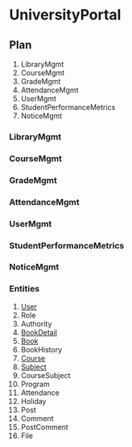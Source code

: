 # UniversityPortal

## Plan
1. LibraryMgmt
2. CourseMgmt
3. GradeMgmt
4. AttendanceMgmt
5. UserMgmt
6. StudentPerformanceMetrics
7. NoticeMgmt


### LibraryMgmt
### CourseMgmt
### GradeMgmt
### AttendanceMgmt
### UserMgmt
### StudentPerformanceMetrics
### NoticeMgmt


### Entities

1. [User](https://github.com/mnzit/UniversityPortal/blob/master/src/main/java/com/nepalaya/up/model/User.java)
3. Role
4. Authority
5. [BookDetail](https://github.com/mnzit/UniversityPortal/blob/master/src/main/java/com/nepalaya/up/model/BookDetail.java)
6. [Book](https://github.com/mnzit/UniversityPortal/blob/master/src/main/java/com/nepalaya/up/model/Book.java)
7. BookHistory
8. [Course](https://github.com/mnzit/UniversityPortal/blob/master/src/main/java/com/nepalaya/up/model/Course.java)
9. [Subject](https://github.com/mnzit/UniversityPortal/blob/master/src/main/java/com/nepalaya/up/model/Subject.java)
10. CourseSubject
11. Program
12. Attendance
13. Holiday
14. Post
15. Comment
16. PostComment
17. File
